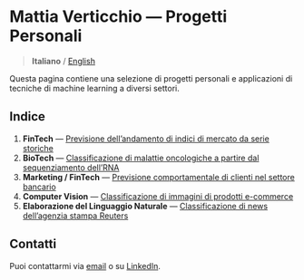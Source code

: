 # Mattia Verticchio — Progetti Personali
> **Italiano** / [English](https://github.com/MattiaVerticchio/PersonalProjects/blob/master/README_EN.md)

Questa pagina contiene una selezione di progetti personali e applicazioni di tecniche di machine learning a diversi settori.

## Indice
1. **FinTech** — [Previsione dell’andamento di indici di mercato da serie storiche](https://github.com/MattiaVerticchio/PersonalProjects/blob/master/MarketForecasting/MarketForecasting.md)
1. **BioTech** — [Classificazione di malattie oncologiche a partire dal sequenziamento dell’RNA](https://github.com/MattiaVerticchio/PersonalProjects/blob/master/CancerClassification/RNAseqCancerClassification.ipynb)
1. **Marketing / FinTech** — [Previsione comportamentale di clienti nel settore bancario]()
1. **Computer Vision** — [Classificazione di immagini di prodotti e-commerce]()
1. **Elaborazione del Linguaggio Naturale** — [Classificazione di news dell’agenzia stampa Reuters]()

## Contatti
Puoi contattarmi via [email](email@email.com) o su [LinkedIn](https://www.linkedin.com).
